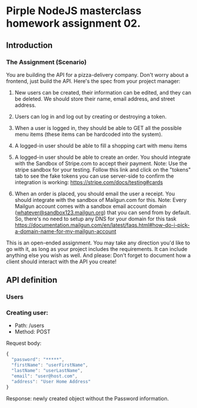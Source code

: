 # Pirple NodeJS masterclass homework assignment 02.

## Introduction

### The Assignment (Scenario)

You are building the API for a pizza-delivery company. Don't worry about a frontend, just build the API. Here's the spec from your project manager: 

1. New users can be created, their information can be edited, and they can be deleted. We should store their name, email address, and street address.

2. Users can log in and log out by creating or destroying a token.

3. When a user is logged in, they should be able to GET all the possible menu items (these items can be hardcoded into the system). 

4. A logged-in user should be able to fill a shopping cart with menu items

5. A logged-in user should be able to create an order. You should integrate with the Sandbox of Stripe.com to accept their payment. Note: Use the stripe sandbox for your testing. Follow this link and click on the "tokens" tab to see the fake tokens you can use server-side to confirm the integration is working: https://stripe.com/docs/testing#cards

6. When an order is placed, you should email the user a receipt. You should integrate with the sandbox of Mailgun.com for this. Note: Every Mailgun account comes with a sandbox email account domain (whatever@sandbox123.mailgun.org) that you can send from by default. So, there's no need to setup any DNS for your domain for this task https://documentation.mailgun.com/en/latest/faqs.html#how-do-i-pick-a-domain-name-for-my-mailgun-account

This is an open-ended assignment. 
You may take any direction you'd like to go with it, as long as your project includes the requirements. 
It can include anything else you wish as well. 
And please: Don't forget to document how a client should interact with the API you create!


## API definition

### Users 

### Creating user:
- Path: /users
- Method: POST

Request body:
```javascript
{
  "password": "*****",
  "firstName": "userFirstName",
  "lastName": "userLastName",
  "email": "user@host.com",
  "address": "User Home Address"  
}
```
Response: newly created object without the Password information.

